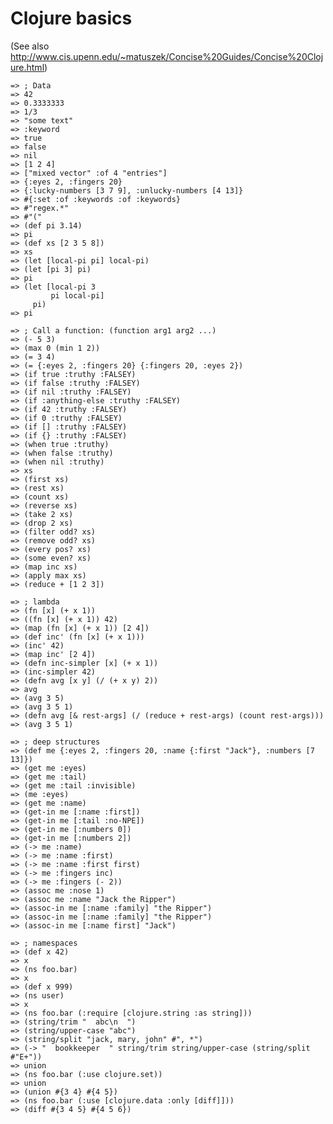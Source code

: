 # Clojure basics
(See also http://www.cis.upenn.edu/~matuszek/Concise%20Guides/Concise%20Clojure.html)

    => ; Data
    => 42
    => 0.3333333
    => 1/3
    => "some text"
    => :keyword
    => true
    => false
    => nil
    => [1 2 4]
    => ["mixed vector" :of 4 "entries"]
    => {:eyes 2, :fingers 20}
    => {:lucky-numbers [3 7 9], :unlucky-numbers [4 13]}
    => #{:set :of :keywords :of :keywords}
    => #"regex.*"
    => #"("
    => (def pi 3.14)
    => pi
    => (def xs [2 3 5 8])
    => xs
    => (let [local-pi pi] local-pi)
    => (let [pi 3] pi)
    => pi
    => (let [local-pi 3
             pi local-pi]
         pi)
    => pi

    => ; Call a function: (function arg1 arg2 ...)
    => (- 5 3)
    => (max 0 (min 1 2))
    => (= 3 4)
    => (= {:eyes 2, :fingers 20} {:fingers 20, :eyes 2})
    => (if true :truthy :FALSEY)
    => (if false :truthy :FALSEY)
    => (if nil :truthy :FALSEY)
    => (if :anything-else :truthy :FALSEY)
    => (if 42 :truthy :FALSEY)
    => (if 0 :truthy :FALSEY)
    => (if [] :truthy :FALSEY)
    => (if {} :truthy :FALSEY)
    => (when true :truthy)
    => (when false :truthy)
    => (when nil :truthy)
    => xs
    => (first xs)
    => (rest xs)
    => (count xs)
    => (reverse xs)
    => (take 2 xs)
    => (drop 2 xs)
    => (filter odd? xs)
    => (remove odd? xs)
    => (every pos? xs)
    => (some even? xs)
    => (map inc xs)
    => (apply max xs)
    => (reduce + [1 2 3])

    => ; lambda 
    => (fn [x] (+ x 1))
    => ((fn [x] (+ x 1)) 42)
    => (map (fn [x] (+ x 1)) [2 4])
    => (def inc' (fn [x] (+ x 1)))
    => (inc' 42)
    => (map inc' [2 4])
    => (defn inc-simpler [x] (+ x 1))
    => (inc-simpler 42)
    => (defn avg [x y] (/ (+ x y) 2))
    => avg
    => (avg 3 5)
    => (avg 3 5 1)
    => (defn avg [& rest-args] (/ (reduce + rest-args) (count rest-args))) 
    => (avg 3 5 1)

    => ; deep structures
    => (def me {:eyes 2, :fingers 20, :name {:first "Jack"}, :numbers [7 13]})
    => (get me :eyes)
    => (get me :tail)
    => (get me :tail :invisible)
    => (me :eyes)
    => (get me :name)
    => (get-in me [:name :first])
    => (get-in me [:tail :no-NPE])
    => (get-in me [:numbers 0])
    => (get-in me [:numbers 2])
    => (-> me :name)
    => (-> me :name :first)
    => (-> me :name :first first)
    => (-> me :fingers inc)
    => (-> me :fingers (- 2))
    => (assoc me :nose 1)
    => (assoc me :name "Jack the Ripper")
    => (assoc-in me [:name :family] "the Ripper")
    => (assoc-in me [:name :family] "the Ripper")
    => (assoc-in me [:name first] "Jack")

    => ; namespaces
    => (def x 42)
    => x
    => (ns foo.bar)
    => x
    => (def x 999)
    => (ns user)
    => x
    => (ns foo.bar (:require [clojure.string :as string]))
    => (string/trim "  abc\n  ")
    => (string/upper-case "abc")
    => (string/split "jack, mary, john" #", *")
    => (-> "  bookkeeper  " string/trim string/upper-case (string/split #"E+"))
    => union
    => (ns foo.bar (:use clojure.set))
    => union
    => (union #{3 4} #{4 5})
    => (ns foo.bar (:use [clojure.data :only [diff]]))
    => (diff #{3 4 5} #{4 5 6})

